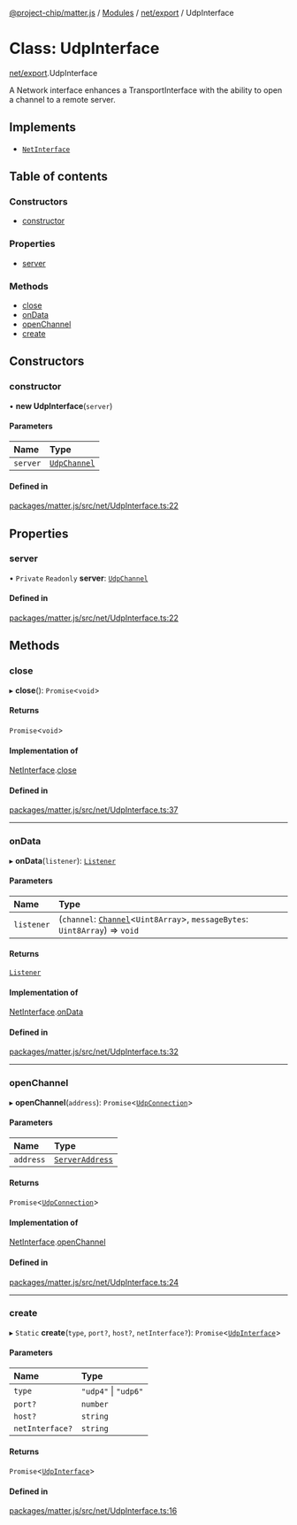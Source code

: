 [@project-chip/matter.js](../README.md) / [Modules](../modules.md) / [net/export](../modules/net_export.md) / UdpInterface

# Class: UdpInterface

[net/export](../modules/net_export.md).UdpInterface

A Network interface enhances a TransportInterface with the ability to open a channel to a remote server.

## Implements

- [`NetInterface`](../interfaces/net_export.NetInterface.md)

## Table of contents

### Constructors

- [constructor](net_export.UdpInterface.md#constructor)

### Properties

- [server](net_export.UdpInterface.md#server)

### Methods

- [close](net_export.UdpInterface.md#close)
- [onData](net_export.UdpInterface.md#ondata)
- [openChannel](net_export.UdpInterface.md#openchannel)
- [create](net_export.UdpInterface.md#create)

## Constructors

### constructor

• **new UdpInterface**(`server`)

#### Parameters

| Name | Type |
| :------ | :------ |
| `server` | [`UdpChannel`](../interfaces/net_export.UdpChannel.md) |

#### Defined in

[packages/matter.js/src/net/UdpInterface.ts:22](https://github.com/project-chip/matter.js/blob/16d5b0d/packages/matter.js/src/net/UdpInterface.ts#L22)

## Properties

### server

• `Private` `Readonly` **server**: [`UdpChannel`](../interfaces/net_export.UdpChannel.md)

#### Defined in

[packages/matter.js/src/net/UdpInterface.ts:22](https://github.com/project-chip/matter.js/blob/16d5b0d/packages/matter.js/src/net/UdpInterface.ts#L22)

## Methods

### close

▸ **close**(): `Promise`<`void`\>

#### Returns

`Promise`<`void`\>

#### Implementation of

[NetInterface](../interfaces/net_export.NetInterface.md).[close](../interfaces/net_export.NetInterface.md#close)

#### Defined in

[packages/matter.js/src/net/UdpInterface.ts:37](https://github.com/project-chip/matter.js/blob/16d5b0d/packages/matter.js/src/net/UdpInterface.ts#L37)

___

### onData

▸ **onData**(`listener`): [`Listener`](../interfaces/common_export.Listener.md)

#### Parameters

| Name | Type |
| :------ | :------ |
| `listener` | (`channel`: [`Channel`](../interfaces/common_export.Channel.md)<`Uint8Array`\>, `messageBytes`: `Uint8Array`) => `void` |

#### Returns

[`Listener`](../interfaces/common_export.Listener.md)

#### Implementation of

[NetInterface](../interfaces/net_export.NetInterface.md).[onData](../interfaces/net_export.NetInterface.md#ondata)

#### Defined in

[packages/matter.js/src/net/UdpInterface.ts:32](https://github.com/project-chip/matter.js/blob/16d5b0d/packages/matter.js/src/net/UdpInterface.ts#L32)

___

### openChannel

▸ **openChannel**(`address`): `Promise`<[`UdpConnection`](export._internal_.UdpConnection.md)\>

#### Parameters

| Name | Type |
| :------ | :------ |
| `address` | [`ServerAddress`](../modules/common_export.md#serveraddress) |

#### Returns

`Promise`<[`UdpConnection`](export._internal_.UdpConnection.md)\>

#### Implementation of

[NetInterface](../interfaces/net_export.NetInterface.md).[openChannel](../interfaces/net_export.NetInterface.md#openchannel)

#### Defined in

[packages/matter.js/src/net/UdpInterface.ts:24](https://github.com/project-chip/matter.js/blob/16d5b0d/packages/matter.js/src/net/UdpInterface.ts#L24)

___

### create

▸ `Static` **create**(`type`, `port?`, `host?`, `netInterface?`): `Promise`<[`UdpInterface`](net_export.UdpInterface.md)\>

#### Parameters

| Name | Type |
| :------ | :------ |
| `type` | ``"udp4"`` \| ``"udp6"`` |
| `port?` | `number` |
| `host?` | `string` |
| `netInterface?` | `string` |

#### Returns

`Promise`<[`UdpInterface`](net_export.UdpInterface.md)\>

#### Defined in

[packages/matter.js/src/net/UdpInterface.ts:16](https://github.com/project-chip/matter.js/blob/16d5b0d/packages/matter.js/src/net/UdpInterface.ts#L16)
